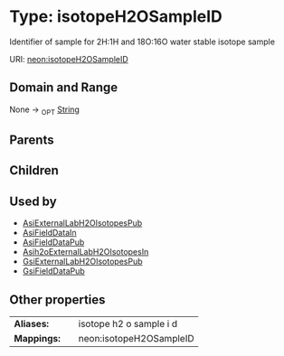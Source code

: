 
# Type: isotopeH2OSampleID


Identifier of sample for 2H:1H and 18O:16O water stable isotope sample

URI: [neon:isotopeH2OSampleID](https://data.neonscience.org/isotopeH2OSampleID)


## Domain and Range

None ->  <sub>OPT</sub> [String](types/String.md)

## Parents


## Children


## Used by

 * [AsiExternalLabH2OIsotopesPub](AsiExternalLabH2OIsotopesPub.md)
 * [AsiFieldDataIn](AsiFieldDataIn.md)
 * [AsiFieldDataPub](AsiFieldDataPub.md)
 * [Asih2oExternalLabH2OIsotopesIn](Asih2oExternalLabH2OIsotopesIn.md)
 * [GsiExternalLabH2OIsotopesPub](GsiExternalLabH2OIsotopesPub.md)
 * [GsiFieldDataPub](GsiFieldDataPub.md)

## Other properties

|  |  |  |
| --- | --- | --- |
| **Aliases:** | | isotope h2 o sample i d |
| **Mappings:** | | neon:isotopeH2OSampleID |

